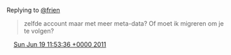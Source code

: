 Replying to [@frien](https://twitter.com/frien/status/82379625610756097)

> zelfde account maar met meer meta\-data? Of moet ik migreren om je te volgen?

<img src="../../media/tweet.ico" width="12" /> [Sun Jun 19 11:53:36 +0000 2011](https://twitter.com/DromerDenker/status/82415732461273088)